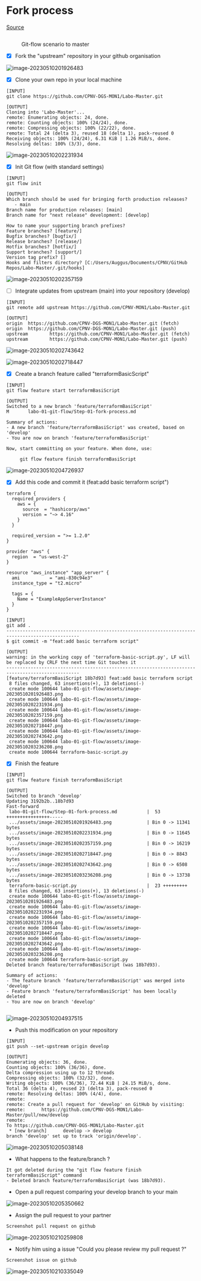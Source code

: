 # Fork process

[Source](https://docs.github.com/en/get-started/quickstart/fork-a-repo)

<figure><img src="../../.gitbook/assets/image (4).png" alt=""><figcaption><p>Git-flow scenario to master</p></figcaption></figure>

* [x] Fork the "upstream" repository in your github organisation

![image-20230510201926483](assets/image-20230510201926483.png)

* [x] Clone your own repo in your local machine

```
[INPUT]
git clone https://github.com/CPNV-DGS-MON1/Labo-Master.git

[OUTPUT]
Cloning into 'Labo-Master'...
remote: Enumerating objects: 24, done.
remote: Counting objects: 100% (24/24), done.
remote: Compressing objects: 100% (22/22), done.
remote: Total 24 (delta 3), reused 18 (delta 1), pack-reused 0
Receiving objects: 100% (24/24), 6.31 KiB | 1.26 MiB/s, done.
Resolving deltas: 100% (3/3), done.

```

![image-20230510202231934](assets/image-20230510202231934.png)

* [x] Init Git flow (with standard settings)

```
[INPUT]
git flow init

[OUTPUT]
Which branch should be used for bringing forth production releases?
   - main
Branch name for production releases: [main]
Branch name for "next release" development: [develop]

How to name your supporting branch prefixes?
Feature branches? [feature/]
Bugfix branches? [bugfix/]
Release branches? [release/]
Hotfix branches? [hotfix/]
Support branches? [support/]
Version tag prefix? []
Hooks and filters directory? [C:/Users/Auggus/Documents/CPNV/GitHub Repos/Labo-Master/.git/hooks]
```

![image-20230510202357159](assets/image-20230510202357159.png)

* [ ] Integrate updates from upstream (main) into your repository (develop)

```
[INPUT]
git remote add upstream https://github.com/CPNV-MON1/Labo-Master.git

[OUTPUT]
origin  https://github.com/CPNV-DGS-MON1/Labo-Master.git (fetch)
origin  https://github.com/CPNV-DGS-MON1/Labo-Master.git (push)
upstream        https://github.com/CPNV-MON1/Labo-Master.git (fetch)
upstream        https://github.com/CPNV-MON1/Labo-Master.git (push)
```

![image-20230510202743642](assets/image-20230510202743642.png)

![image-20230510202718447](assets/image-20230510202718447.png)

* [x] Create a branch feature called "terraformBasicScript"

```
[INPUT]
git flow feature start terraformBasiScript

[OUTPUT]
Switched to a new branch 'feature/terraformBasiScript'
M       labo-01-git-flow/Step-01-fork-process.md

Summary of actions:
- A new branch 'feature/terraformBasiScript' was created, based on 'develop'
- You are now on branch 'feature/terraformBasiScript'

Now, start committing on your feature. When done, use:

     git flow feature finish terraformBasiScript

```

![image-20230510204726937](assets/image-20230510204726937.png)

* [x] Add this code and commit it (feat:add basic terraform script")

```
terraform {
  required_providers {
    aws = {
      source  = "hashicorp/aws"
      version = "~> 4.16"
    }
  }

  required_version = ">= 1.2.0"
}

provider "aws" {
  region  = "us-west-2"
}

resource "aws_instance" "app_server" {
  ami           = "ami-830c94e3"
  instance_type = "t2.micro"

  tags = {
    Name = "ExampleAppServerInstance"
  }
}
```

```
[INPUT]
git add . 
-------------------------------------------------------------------------------------------------
$ git commit -m "feat:add basic terraform script"

[OUTPUT]
warning: in the working copy of 'terraform-basic-script.py', LF will be replaced by CRLF the next time Git touches it
-------------------------------------------------------------------------------------------------
[feature/terraformBasiScript 18b7d93] feat:add basic terraform script
 8 files changed, 63 insertions(+), 13 deletions(-)
 create mode 100644 labo-01-git-flow/assets/image-20230510201926483.png
 create mode 100644 labo-01-git-flow/assets/image-20230510202231934.png
 create mode 100644 labo-01-git-flow/assets/image-20230510202357159.png
 create mode 100644 labo-01-git-flow/assets/image-20230510202718447.png
 create mode 100644 labo-01-git-flow/assets/image-20230510202743642.png
 create mode 100644 labo-01-git-flow/assets/image-20230510203236208.png
 create mode 100644 terraform-basic-script.py

```

* [x] Finish the feature

```
[INPUT]
git flow feature finish terraformBasiScript

[OUTPUT]
Switched to branch 'develop'
Updating 3192b2b..18b7d93
Fast-forward
 labo-01-git-flow/Step-01-fork-process.md           |  53 ++++++++++++++++-----
 .../assets/image-20230510201926483.png             | Bin 0 -> 11341 bytes
 .../assets/image-20230510202231934.png             | Bin 0 -> 11645 bytes
 .../assets/image-20230510202357159.png             | Bin 0 -> 16219 bytes
 .../assets/image-20230510202718447.png             | Bin 0 -> 8843 bytes
 .../assets/image-20230510202743642.png             | Bin 0 -> 6508 bytes
 .../assets/image-20230510203236208.png             | Bin 0 -> 13738 bytes
 terraform-basic-script.py                          |  23 +++++++++
 8 files changed, 63 insertions(+), 13 deletions(-)
 create mode 100644 labo-01-git-flow/assets/image-20230510201926483.png
 create mode 100644 labo-01-git-flow/assets/image-20230510202231934.png
 create mode 100644 labo-01-git-flow/assets/image-20230510202357159.png
 create mode 100644 labo-01-git-flow/assets/image-20230510202718447.png
 create mode 100644 labo-01-git-flow/assets/image-20230510202743642.png
 create mode 100644 labo-01-git-flow/assets/image-20230510203236208.png
 create mode 100644 terraform-basic-script.py
Deleted branch feature/terraformBasiScript (was 18b7d93).

Summary of actions:
- The feature branch 'feature/terraformBasiScript' was merged into 'develop'
- Feature branch 'feature/terraformBasiScript' has been locally deleted
- You are now on branch 'develop'


```

![image-20230510204937515](assets/image-20230510204937515.png)

* Push this modification on your repository

```
[INPUT]
git push --set-upstream origin develop

[OUTPUT]
Enumerating objects: 36, done.
Counting objects: 100% (36/36), done.
Delta compression using up to 12 threads
Compressing objects: 100% (32/32), done.
Writing objects: 100% (36/36), 72.44 KiB | 24.15 MiB/s, done.
Total 36 (delta 4), reused 23 (delta 3), pack-reused 0
remote: Resolving deltas: 100% (4/4), done.
remote:
remote: Create a pull request for 'develop' on GitHub by visiting:
remote:      https://github.com/CPNV-DGS-MON1/Labo-Master/pull/new/develop
remote:
To https://github.com/CPNV-DGS-MON1/Labo-Master.git
 * [new branch]      develop -> develop
branch 'develop' set up to track 'origin/develop'.

```

![image-20230510205038148](assets/image-20230510205038148.png)

* What happens to the feature/branch ?

```
It got deleted during the "git flow feature finish terraformBasiScript" command
- Deleted branch feature/terraformBasiScript (was 18b7d93).
```

* Open a pull request comparing your develop branch to your main

![image-20230510205350662](assets/image-20230510205350662.png)

* Assign the pull request to your partner

```
Screenshot pull request on github
```

![image-20230510210259808](assets/image-20230510210259808.png)

* Notify him using a issue "Could you please review my pull request ?"

```
Screenshot issue on github
```

![image-20230510210335049](assets/image-20230510210335049.png)
